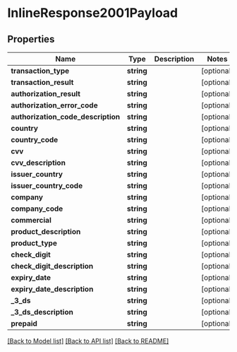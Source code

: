 # InlineResponse2001Payload

## Properties
Name | Type | Description | Notes
------------ | ------------- | ------------- | -------------
**transaction_type** | **string** |  | [optional] 
**transaction_result** | **string** |  | [optional] 
**authorization_result** | **string** |  | [optional] 
**authorization_error_code** | **string** |  | [optional] 
**authorization_code_description** | **string** |  | [optional] 
**country** | **string** |  | [optional] 
**country_code** | **string** |  | [optional] 
**cvv** | **string** |  | [optional] 
**cvv_description** | **string** |  | [optional] 
**issuer_country** | **string** |  | [optional] 
**issuer_country_code** | **string** |  | [optional] 
**company** | **string** |  | [optional] 
**company_code** | **string** |  | [optional] 
**commercial** | **string** |  | [optional] 
**product_description** | **string** |  | [optional] 
**product_type** | **string** |  | [optional] 
**check_digit** | **string** |  | [optional] 
**check_digit_description** | **string** |  | [optional] 
**expiry_date** | **string** |  | [optional] 
**expiry_date_description** | **string** |  | [optional] 
**_3_ds** | **string** |  | [optional] 
**_3_ds_description** | **string** |  | [optional] 
**prepaid** | **string** |  | [optional] 

[[Back to Model list]](../../README.md#documentation-for-models) [[Back to API list]](../../README.md#documentation-for-api-endpoints) [[Back to README]](../../README.md)

